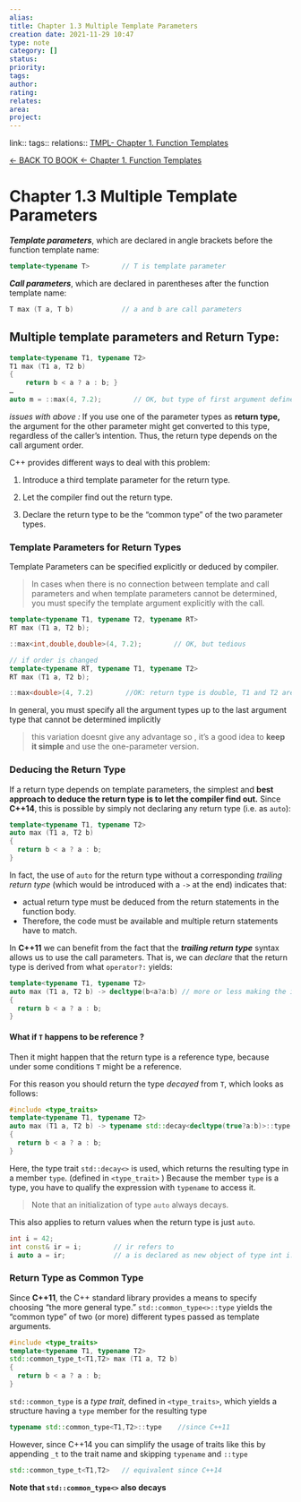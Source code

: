 ```yaml
---
alias: 
title: Chapter 1.3 Multiple Template Parameters 
creation date: 2021-11-29 10:47
type: note
category: []
status:
priority:
tags:
author:
rating: 
relates: 
area: 
project:
---
```

link:: 
tags:: 
relations:: [TMPL- Chapter 1. Function Templates](TMPL-%20Chapter%201.%20Function%20Templates.md)

[<- BACK TO BOOK ](C++%20Templates%20-%20The%20Complete%20Guide.md)
[<- Chapter 1. Function Templates](TMPL-%20Chapter%201.%20Function%20Templates.md)

# Chapter 1.3 Multiple Template Parameters



***Template parameters***, which are declared in angle brackets before the function template name:

```CPP
template<typename T>        // T is template parameter
```

***Call parameters***, which are declared in parentheses after the function template name:

```CPP
T max (T a, T b)            // a and b are call parameters
```

## Multiple template parameters and Return Type:

```cpp
template<typename T1, typename T2>
T1 max (T1 a, T2 b)
{
    return b < a ? a : b; }
…
auto m = ::max(4, 7.2);        // OK, but type of first argument defines return type
```

*issues with above :*  If you use one of the parameter types as **return type,** the argument for the other parameter might get converted to this type, regardless of the caller’s intention. Thus, the return type depends on the call argument order.

C++ provides different ways to deal with this problem:

1. Introduce a third template parameter for the return type.

2. Let the compiler find out the return type.

3. Declare the return type to be the “common type” of the two parameter types.

### Template Parameters for Return Types

Template Parameters can be specified explicitly  or deduced by compiler.

> In cases when there is no connection between template and call parameters and when template parameters cannot be determined, you must specify the template argument explicitly with the call.

```cpp
template<typename T1, typename T2, typename RT>
RT max (T1 a, T2 b);

::max<int,double,double>(4, 7.2);        // OK, but tedious

// if order is changed
template<typename RT, typename T1, typename T2>
RT max (T1 a, T2 b);

::max<double>(4, 7.2)        //OK: return type is double, T1 and T2 are deduced
```

In general, you must specify all the argument types up to the last argument type that cannot be determined implicitly

> this variation doesnt give any advantage so ,  it’s a good idea to **keep it simple** and use the one-parameter version.

### Deducing the Return Type

If a return type depends on template parameters, the simplest and **best approach to deduce the return type is to let the compiler find out.** Since **C++14**, this is possible by simply not declaring any return type (i.e. as  `auto`):

```cpp
template<typename T1, typename T2>
auto max (T1 a, T2 b)
{
  return b < a ? a : b;
}
```

In fact, the use of `auto` for the return type without a corresponding *trailing return type* (which would be introduced with a `->` at the end) indicates that:

- actual return type must be deduced from the return statements in the function body. 
- Therefore, the code must be available and multiple return statements have to match.



In **C++11** we can benefit from the fact that the ***trailing return type*** syntax allows us to use the call parameters. That is, we can *declare* that the return type is derived from what `operator?:` yields:

```cpp
template<typename T1, typename T2>
auto max (T1 a, T2 b) -> decltype(b<a?a:b) // more or less making the implementation of the function part of its declaration.
{
  return b < a ? a : b;
}
```

 

#### What if `T` happens to be reference ?

Then it might happen that the return type is a reference type, because under some conditions `T` might be a reference. 

For this reason you should return the type *decayed* from `T`, which looks as follows:

```cpp
#include <type_traits>
template<typename T1, typename T2>
auto max (T1 a, T2 b) -> typename std::decay<decltype(true?a:b)>::type
{ 
  return b < a ? a : b;
}
```

Here, the type trait `std::decay<>` is used, which returns the resulting type in a member `type`. (defined in `<type_trait>` ) 
Because the member `type` is a type, you have to qualify the expression with `typename` to access it.



> Note that an initialization of type `auto` always decays.

This also applies to return values when the return type is just `auto`. 

```cpp
int i = 42;
int const& ir = i;        // ir refers to
i auto a = ir;            // a is declared as new object of type int i.e. decayed type of i
```

### Return Type as Common Type

Since **C++11**, the C++ standard library provides a means to specify choosing “the more general type.” 
`std::common_type<>::type` yields the “common type” of two (or more) different types passed as template arguments.

```cpp
#include <type_traits>
template<typename T1, typename T2>
std::common_type_t<T1,T2> max (T1 a, T2 b)
{
  return b < a ? a : b;
}
```

`std::common_type` is a *type trait*, defined in `<type_traits>`, which yields a structure having a `type` member for the resulting type

```cpp
typename std::common_type<T1,T2>::type    //since C++11
```
However, since C++14 you can simplify the usage of traits like this by appending `_t` to the trait name and skipping `typename` and `::type`

```cpp
std::common_type_t<T1,T2>   // equivalent since C++14
```

**Note that `std::common_type<>` also decays**
